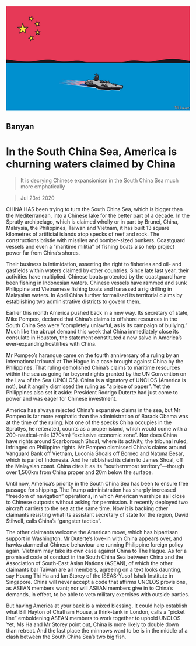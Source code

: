 ![](./images/20200725_ASD000_0.jpg)

## Banyan

# In the South China Sea, America is churning waters claimed by China

> It is decrying Chinese expansionism in the South China Sea much more emphatically

> Jul 23rd 2020

CHINA HAS been trying to turn the South China Sea, which is bigger than the Mediterranean, into a Chinese lake for the better part of a decade. In the Spratly archipelago, which is claimed wholly or in part by Brunei, China, Malaysia, the Philippines, Taiwan and Vietnam, it has built 13 square kilometres of artificial islands atop specks of reef and rock. The constructions bristle with missiles and bomber-sized bunkers. Coastguard vessels and even a “maritime militia” of fishing boats also help project power far from China’s shores.

Their business is intimidation, asserting the right to fisheries and oil- and gasfields within waters claimed by other countries. Since late last year, their activities have multiplied. Chinese boats protected by the coastguard have been fishing in Indonesian waters. Chinese vessels have rammed and sunk Philippine and Vietnamese fishing boats and harassed a rig drilling in Malaysian waters. In April China further formalised its territorial claims by establishing two administrative districts to govern them.

Earlier this month America pushed back in a new way. Its secretary of state, Mike Pompeo, declared that China’s claims to offshore resources in the South China Sea were “completely unlawful, as is its campaign of bullying.” Much like the abrupt demand this week that China immediately close its consulate in Houston, the statement constituted a new salvo in America’s ever-expanding hostilities with China.

Mr Pompeo’s harangue came on the fourth anniversary of a ruling by an international tribunal at The Hague in a case brought against China by the Philippines. That ruling demolished China’s claims to maritime resources within the sea as going far beyond rights granted by the UN Convention on the Law of the Sea (UNCLOS). China is a signatory of UNCLOS (America is not), but it angrily dismissed the ruling as “a piece of paper”. Yet the Philippines also set it aside: President Rodrigo Duterte had just come to power and was eager for Chinese investment.

America has always rejected China’s expansive claims in the sea, but Mr Pompeo is far more emphatic than the administration of Barack Obama was at the time of the ruling. Not one of the specks China occupies in the Spratlys, he reiterated, counts as a proper island, which would come with a 200-nautical-mile (370km) “exclusive economic zone”. Nor does China have rights around Scarborough Shoal, where its activity, the tribunal ruled, infringed on Philippine rights. Mr Pompeo dismissed China’s claims around Vanguard Bank off Vietnam, Luconia Shoals off Borneo and Natuna Besar, which is part of Indonesia. And he rubbished its claim to James Shoal, off the Malaysian coast. China cites it as its “southernmost territory”—though over 1,500km from China proper and 20m below the surface.

Until now, America’s priority in the South China Sea has been to ensure free passage for shipping. The Trump administration has sharply increased “freedom of navigation” operations, in which American warships sail close to Chinese outposts without asking for permission. It recently deployed two aircraft carriers to the sea at the same time. Now it is backing other claimants resisting what its assistant secretary of state for the region, David Stilwell, calls China’s “gangster tactics”.

The other claimants welcome the American move, which has bipartisan support in Washington. Mr Duterte’s love-in with China appears over, and hawks alarmed at Chinese behaviour are running Philippine foreign policy again. Vietnam may take its own case against China to The Hague. As for a promised code of conduct in the South China Sea between China and the Association of South-East Asian Nations (ASEAN), of which the other claimants bar Taiwan are all members, agreeing on a text looks daunting, say Hoang Thi Ha and Ian Storey of the ISEAS-Yusof Ishak Institute in Singapore. China will never accept a code that affirms UNCLOS provisions, as ASEAN members want; nor will ASEAN members give in to China’s demands, in effect, to be able to veto military exercises with outside parties.

But having America at your back is a mixed blessing. It could help establish what Bill Hayton of Chatham House, a think-tank in London, calls a “picket line” emboldening ASEAN members to work together to uphold UNCLOS. Yet, Ms Ha and Mr Storey point out, China is more likely to double down than retreat. And the last place the minnows want to be is in the middle of a clash between the South China Sea’s two big fish.